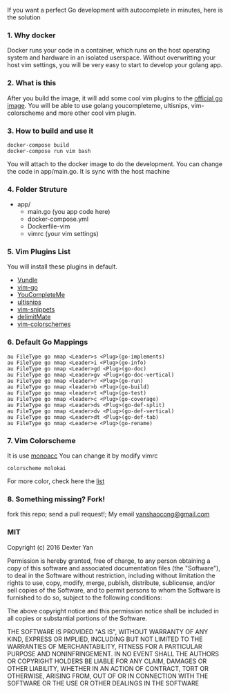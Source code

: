 
If you want a perfect Go development with autocomplete in minutes, here is the solution

### 1. Why docker
Docker runs your code in a container, which runs on the host operating system and hardware in an isolated userspace. Without overwritting your host vim settings, you will be very easy to start to develop your golang app.


### 2.  What is this
After you build the image, it will add some cool vim plugins to the [official go image](https://hub.docker.com/_/golang/). You will be able to use golang youcompleteme, ultisnips, vim-colorscheme and more other cool vim plugin.

### 3. How to build and use it
```
docker-compose build
docker-compose run vim bash
```
You will attach to the docker image to do the development. You can change the code in app/main.go. It is sync with the host machine

### 4. Folder Struture
- app/
  - main.go (you app code here)
  - docker-compose.yml
  - Dockerfile-vim
  - vimrc (your vim settings)

### 5. Vim Plugins List
You will install these plugins in default.
- [Vundle](https://github.com/VundleVim/Vundle.vim)
- [vim-go](https://github.com/fatih/vim-go)
- [YouCompleteMe](https://github.com/Valloric/YouCompleteMe)
- [ultisnips](https://github.com/SirVer/ultisnips)
- [vim-snippets](https://github.com/honza/vim-snippets)
- [delimitMate](https://github.com/Raimondi/delimitMate)
- [vim-colorschemes](https://github.com/flazz/vim-colorschemes)

### 6. Default Go Mappings
```
au FileType go nmap <Leader>s <Plug>(go-implements)
au FileType go nmap <Leader>i <Plug>(go-info)
au FileType go nmap <Leader>gd <Plug>(go-doc)
au FileType go nmap <Leader>gv <Plug>(go-doc-vertical)
au FileType go nmap <leader>r <Plug>(go-run)
au FileType go nmap <leader>b <Plug>(go-build)
au FileType go nmap <leader>t <Plug>(go-test)
au FileType go nmap <leader>c <Plug>(go-coverage)
au FileType go nmap <Leader>ds <Plug>(go-def-split)
au FileType go nmap <Leader>dv <Plug>(go-def-vertical)
au FileType go nmap <Leader>dt <Plug>(go-def-tab)
au FileType go nmap <Leader>e <Plug>(go-rename)
```
### 7. Vim Colorscheme
It is use [monoacc](http://vimcolors.com/?utf8=%E2%9C%93&order=relevance&query=monoacc)
You can change it by modify vimrc
```
colorscheme molokai
```
For more color, check here the [list](https://github.com/flazz/vim-colorschemes/tree/master/colors)

### 8. Something missing? Fork!
fork this repo; send a pull request!; My email yanshaocong@gmail.com

### MIT

Copyright (c) 2016 Dexter Yan

Permission is hereby granted, free of charge, to any person obtaining a copy of this software and associated documentation files (the "Software"), to deal in the Software without restriction, including without limitation the rights to use, copy, modify, merge, publish, distribute, sublicense, and/or sell copies of the Software, and to permit persons to whom the Software is furnished to do so, subject to the following conditions:

The above copyright notice and this permission notice shall be included in all copies or substantial portions of the Software.

THE SOFTWARE IS PROVIDED "AS IS", WITHOUT WARRANTY OF ANY KIND, EXPRESS OR IMPLIED, INCLUDING BUT NOT LIMITED TO THE WARRANTIES OF MERCHANTABILITY, FITNESS FOR A PARTICULAR PURPOSE AND NONINFRINGEMENT. IN NO EVENT SHALL THE AUTHORS OR COPYRIGHT HOLDERS BE LIABLE FOR ANY CLAIM, DAMAGES OR OTHER LIABILITY, WHETHER IN AN ACTION OF CONTRACT, TORT OR OTHERWISE, ARISING FROM, OUT OF OR IN CONNECTION WITH THE SOFTWARE OR THE USE OR OTHER DEALINGS IN THE SOFTWARE

